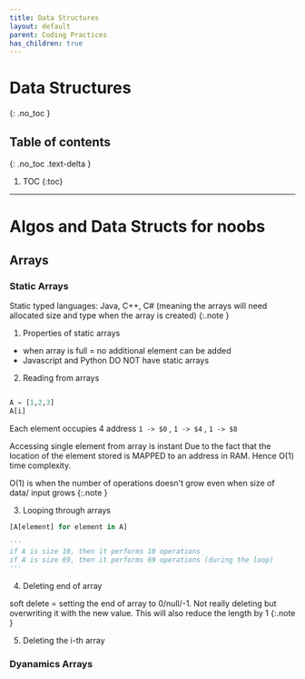 ```yaml
---
title: Data Structures
layout: default
parent: Coding Practices
has_children: true
---
```

# Data Structures
{: .no_toc }

## Table of contents
{: .no_toc .text-delta }

1. TOC
{:toc}

---

# Algos and Data Structs for noobs

## Arrays
### Static Arrays

Static typed languages: Java, C++, C# (meaning the arrays will need allocated size and type when the array is created)
{:.note }

1. Properties of static arrays
- when array is full = no additional element can be added
- Javascript and Python DO NOT have static arrays

2. Reading from arrays

```python

A = [1,2,3]
A[i] 

```

Each element occupies 4 address 
`1 -> $0` , `1 -> $4` , `1 -> $8`

Accessing single element from array is instant
Due to the fact that the location of the element stored is MAPPED to an address in RAM. Hence O(1) time complexity.

O(1) is when the number of operations doesn't grow even when size of data/ input grows
{:.note }

3. Looping through arrays

```python
[A[element] for element in A]

'''
if A is size 10, then it performs 10 operations
if A is size 69, then it performs 69 operations (during the loop)
'''

```

4. Deleting end of array

soft delete = setting the end of array to 0/null/-1. Not really deleting but overwriting it with the new value. This will also reduce the length by 1
{:.note }

5. Deleting the i-th array

### Dyanamics Arrays